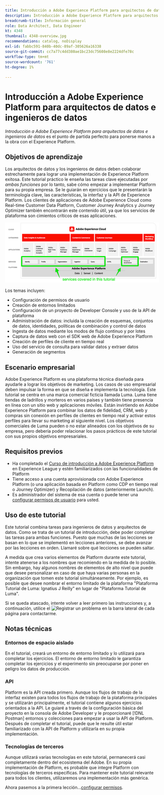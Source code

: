```yaml
---
title: Introducción a Adobe Experience Platform para arquitectos de datos e ingenieros de datos
description: Introducción a Adobe Experience Platform para arquitectos de datos e ingenieros de datos.
breadcrumb-title: Información general
role: Data Architect, Data Engineer
kt: 4348
thumbnail: 4348-overview.jpg
recommendations: catalog, noDisplay
exl-id: fabbc591-840b-40dc-89af-305626a16338
source-git-commit: cc7a77c4dd380ae1bc23dc75608e8e2224dfe78c
workflow-type: tm+mt
source-wordcount: '761'
ht-degree: 1%

---
```


# Introducción a Adobe Experience Platform para arquitectos de datos e ingenieros de datos

<!--5min-->

_Introducción a Adobe Experience Platform para arquitectos de datos e ingenieros de datos_ es el punto de partida perfecto para ponerse manos a la obra con el Experience Platform.


<!--How do we address ETL-->

## Objetivos de aprendizaje

Los arquitectos de datos y los ingenieros de datos deben colaborar estrechamente para lograr una implementación de Experience Platform exitosa. Este tutorial práctico le enseña las tareas clave ejecutadas por _ambas funciones_ por lo tanto, sabe cómo empezar a implementar Platform para su propia empresa. Se le guiarán en ejercicios que le presentarán la terminología clave, las características, la interfaz y la API de Experience Platform. Los clientes de aplicaciones de Adobe Experience Cloud como Real-time Customer Data Platform, Customer Journey Analytics y Journey Optimizer también encontrarán este contenido útil, ya que los servicios de plataforma son cimientos críticos de esas aplicaciones.

![Marketing de Adobe Experience Cloud que destaca los servicios de plataforma cubiertos en este tutorial: identidad, perfil, segmentación, ingesta, consulta y administración](assets/marketecture.png)

Los temas incluyen:

* Configuración de permisos de usuario
* Creación de entornos limitados
* Configuración de un proyecto de Developer Console y uso de la API de plataforma
* Administración de datos: incluida la creación de esquemas, conjuntos de datos, identidades, políticas de combinación y control de datos
* Ingesta de datos mediante los modos de flujo continuo y por lotes
* Captura de datos web con el SDK web de Adobe Experience Platform
* Creación de perfiles de cliente en tiempo real
* Uso del servicio de consulta para validar datos y extraer datos
* Generación de segmentos

## Escenario empresarial

Adobe Experience Platform es una plataforma técnica diseñada para ayudarle a lograr los objetivos de marketing. Los casos de uso empresarial deben impulsar la forma en que se diseña e implementa la tecnología. Este tutorial se centra en una marca comercial ficticia llamada Luma. Luma tiene tiendas de ladrillos y morteros en varios países y también tiene presencia en línea con un sitio web y aplicaciones móviles. Están invirtiendo en Adobe Experience Platform para combinar los datos de fidelidad, CRM, web y compras sin conexión en perfiles de clientes en tiempo real y activar estos perfiles para llevar su marketing al siguiente nivel. Los objetivos comerciales de Luma pueden o no estar alineados con los objetivos de su empresa, pero debería poder relacionar los pasos prácticos de este tutorial con sus propios objetivos empresariales.

## Requisitos previos

* Ha completado el [Curso de introducción a Adobe Experience Platform](https://experienceleague.adobe.com/?recommended=ExperiencePlatform-U-1-2020.1) en Experience League y estén familiarizados con las funcionalidades de Platform
* Tiene acceso a una cuenta aprovisionada con Adobe Experience Platform (o una aplicación basada en Platform como CDP en tiempo real o Journey Optimizer) y Recopilación de datos (anteriormente Launch).
* Es administrador del sistema de esa cuenta o puede tener una [configurar permisos de usuario](configure-permissions.md) para usted.

## Uso de este tutorial

Este tutorial combina tareas para ingenieros de datos y arquitectos de datos. Como se trata de un tutorial de introducción, debe poder completar las tareas para ambas funciones. Puesto que muchas de las lecciones se basan en lo que se implementó en lecciones anteriores, se debe avanzar por las lecciones en orden. Llamaré sobre qué lecciones se pueden saltar.

A medida que crea varios elementos de Platform durante este tutorial, intente atenerse a los nombres que recomiendo en la medida de lo posible. Sin embargo, hay algunos nombres de elementos de alto nivel que puede que desee personalizar en caso de que haya varias personas en la organización que tomen este tutorial simultáneamente. Por ejemplo, es posible que desee nombrar el entorno limitado de la plataforma &quot;Plataforma Tutorial de Luma: Ignatius J Reilly&quot; en lugar de &quot;Plataforma Tutorial de Luma&quot;.

Si se queda atascado, intente volver a leer primero las instrucciones y, a continuación, utilice el ![Registrar un problema](https://experienceleague.adobe.com/assets/img/feedback.svg) en la barra lateral de cada página para contactarme.

## Notas técnicas

### Entornos de espacio aislado

En el tutorial, creará un entorno de entorno limitado y lo utilizará para completar los ejercicios. El entorno de entorno limitado le garantiza completar los ejercicios y el experimento sin preocuparse por poner en peligro los datos de producción.

### API

Platform es la API creada primero. Aunque los flujos de trabajo de la interfaz existen para todos los flujos de trabajo de la plataforma principales y se utilizarán principalmente, el tutorial contiene algunos ejercicios orientados a la API. Le guiaré a través de la configuración básica del proyecto en la consola de Adobe Developer y le proporcionaré [!DNL Postman] entornos y colecciones para empezar a usar la API de Platform. Después de completar el tutorial, puede que le resulte útil estar familiarizado con la API de Platform y utilizarla en su propia implementación.

### Tecnologías de terceros

Aunque utilizará varias tecnologías en este tutorial, permanecerá casi completamente dentro del ecosistema del Adobe. En su propia implementación de Platform, es probable que integre Platform con tecnologías de terceros específicas. Para mantener este tutorial relevante para todos los clientes, utilizaremos una implementación más genérica.

Ahora pasemos a la primera lección...[configurar permisos](configure-permissions.md).
